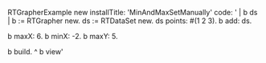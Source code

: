 RTGrapherExample new installTitle: 'MinAndMaxSetManually' 
		code:
		'
| b ds |
b := RTGrapher new.
ds := RTDataSet new.
ds points: #(1 2 3).
b add: ds.

b maxX: 6.
b minX: -2.
b maxY: 5.

b build.
^ b view'
	